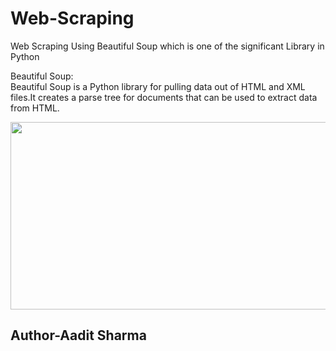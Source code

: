# Web-Scraping
Web Scraping Using Beautiful Soup which is one of the significant Library in Python
<br/>
<p>
  Beautiful Soup:<br/>
  Beautiful Soup is a Python library for pulling data out of HTML and XML files.It creates a parse tree for documents that can be used to extract data from HTML.
</p>
<img src="https://th.bing.com/th/id/OIP.2-2SpFRCHkcQargUjlzMzQHaBO?rs=1&pid=ImgDetMain" align='center' width=700 height=300>
<br/>
<h2>Author-Aadit Sharma</h2>
